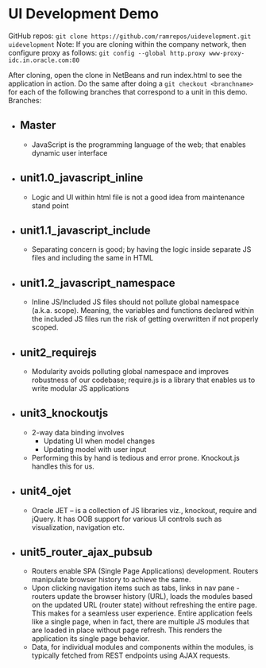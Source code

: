 #   UI Development Demo

GitHub repos: `git clone https://github.com/ramrepos/uidevelopment.git uidevelopment`
Note: If you are cloning within the company network, then configure proxy as follows:
`git config --global http.proxy www-proxy-idc.in.oracle.com:80`

After cloning, open the clone in NetBeans and run index.html to see the application in action.  Do the same after doing a `git checkout <branchname>` for each of the following branches that correspond to a unit in this demo.
Branches:
+   ## Master
	+   JavaScript is the programming language of the web; that enables dynamic user interface 
+   ## unit1.0_javascript_inline
    +   Logic and UI within html file is not a good idea from maintenance stand point
+   ## unit1.1_javascript_include
	+   Separating concern is good; by having the logic inside separate JS files and including the same in HTML
+   ## unit1.2_javascript_namespace
	+   Inline JS/Included JS files should not pollute global namespace (a.k.a. scope).  Meaning, the variables and functions declared within the included JS files run the risk of getting overwritten if not properly scoped.
+   ## unit2_requirejs
	+   Modularity avoids polluting global namespace and improves robustness of our codebase; require.js is a library that enables us to write modular JS applications 
+   ## unit3_knockoutjs
	+   2-way data binding involves 
		+   Updating UI when model changes
		+   Updating model with user input
	+   Performing this by hand is tedious and error prone.  Knockout.js handles this for us.
+   ## unit4_ojet
	+   Oracle JET – is a collection of JS libraries viz., knockout, require and jQuery.  It has OOB support for various UI controls such as visualization, navigation etc.
+   ## unit5_router_ajax_pubsub
	+   Routers enable SPA (Single Page Applications) development. Routers manipulate browser history to achieve the same.
	+   Upon clicking navigation items such as tabs, links in nav pane - routers update the browser history (URL), loads the modules based on the updated URL (router state) without refreshing the entire page.   This makes for a seamless user experience. Entire application feels like a single page, when in fact, there are multiple JS modules that are loaded in place without page refresh.  This renders the application its single page behavior.
	+   Data, for individual modules and components within the modules, is typically fetched from REST endpoints using AJAX requests.
